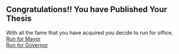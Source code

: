 ## Congratulations!! You have Published Your Thesis  
With all the fame that you have acquired you decide to run for office.  
[Run for Mayor](mayor.md)  
[Run for Governor](governor.md)
